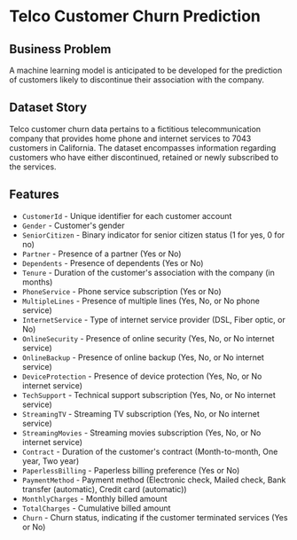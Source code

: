 # Telco Customer Churn Prediction

## Business Problem

A machine learning model is anticipated to be developed for the prediction of customers likely to discontinue their
association with the company.

## Dataset Story

Telco customer churn data pertains to a fictitious telecommunication company that provides home phone and
internet services to 7043 customers in California. The dataset encompasses information regarding customers who have
either discontinued, retained or newly subscribed to the services.

## Features

- `CustomerId` - Unique identifier for each customer account
- `Gender` - Customer's gender
- `SeniorCitizen` - Binary indicator for senior citizen status (1 for yes, 0 for no)
- `Partner` - Presence of a partner (Yes or No)
- `Dependents` - Presence of dependents (Yes or No)
- `Tenure` - Duration of the customer's association with the company (in months)
- `PhoneService` - Phone service subscription (Yes or No)
- `MultipleLines` - Presence of multiple lines (Yes, No, or No phone service)
- `InternetService` - Type of internet service provider (DSL, Fiber optic, or No)
- `OnlineSecurity` - Presence of online security (Yes, No, or No internet service)
- `OnlineBackup` - Presence of online backup (Yes, No, or No internet service)
- `DeviceProtection` - Presence of device protection (Yes, No, or No internet service)
- `TechSupport` - Technical support subscription (Yes, No, or No internet service)
- `StreamingTV` - Streaming TV subscription (Yes, No, or No internet service)
- `StreamingMovies` - Streaming movies subscription (Yes, No, or No internet service)
- `Contract` - Duration of the customer's contract (Month-to-month, One year, Two year)
- `PaperlessBilling` - Paperless billing preference (Yes or No)
- `PaymentMethod` - Payment method (Electronic check, Mailed check, Bank transfer (automatic), Credit card (automatic))
- `MonthlyCharges` - Monthly billed amount
- `TotalCharges` - Cumulative billed amount
- `Churn` - Churn status, indicating if the customer terminated services (Yes or No)